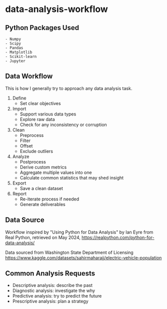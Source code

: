 # data-analysis-workflow

## Python Packages Used

    - Numpy
    - Scipy
    - Pandas
    - Matplotlib
    - Scikit-learn
    - Jupyter

## Data Workflow

This is how I generally try to approach any data analysis task.

1. Define
    - Set clear objectives
2. Import
    - Support various data types
    - Explore raw data
    - Check for any inconsistency or corruption
3. Clean
    - Preprocess
    - Filter
    - Offset
    - Exclude outliers
4. Analyze
    - Postprocess
    - Derive custom metrics
    - Aggregate multiple values into one
    - Calculate common statistics that may shed insight
5. Export
    - Save a clean dataset
6. Report
    - Re-iterate process if needed
    - Generate deliverables

## Data Source

Workflow inspired by "Using Python for Data Analysis" by Ian Eyre from Real Python, retrieved on May 2024, https://realpython.com/python-for-data-analysis/

Data sourced from Washington State Department of Licensing
https://www.kaggle.com/datasets/sahirmaharajj/electric-vehicle-population

## Common Analysis Requests

-   Descriptive analysis: describe the past
-   Diagnostic analysis: investigate the why
-   Predictive analysis: try to predict the future
-   Prescriptive analysis: plan a strategy
